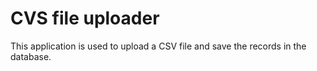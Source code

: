 # CVS file uploader

This application is used to upload a CSV file and save the records in the database.